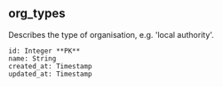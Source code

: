 ## org_types

Describes the type of organisation, e.g. 'local authority'.

```
id: Integer **PK**
name: String
created_at: Timestamp
updated_at: Timestamp
```
